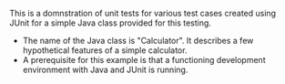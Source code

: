 This is a domnstration of unit tests for various test cases created using JUnit for a simple Java class provided for this testing.
-  The name of the Java class is "Calculator". It describes a few hypothetical features of a simple calculator.
-  A prerequisite for this example is that a functioning development environment with Java and JUnit is running.
